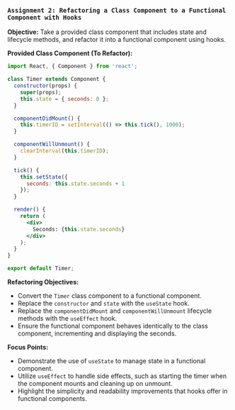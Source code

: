### `Assignment 2: Refactoring a Class Component to a Functional Component with Hooks`

**Objective:**
Take a provided class component that includes state and lifecycle methods, and refactor it into a functional component using hooks.

**Provided Class Component (To Refactor):**

```jsx
import React, { Component } from 'react';

class Timer extends Component {
  constructor(props) {
    super(props);
    this.state = { seconds: 0 };
  }

  componentDidMount() {
    this.timerID = setInterval(() => this.tick(), 1000);
  }

  componentWillUnmount() {
    clearInterval(this.timerID);
  }

  tick() {
    this.setState({
      seconds: this.state.seconds + 1
    });
  }

  render() {
    return (
      <div>
        Seconds: {this.state.seconds}
      </div>
    );
  }
}

export default Timer;

```

**Refactoring Objectives:**

- Convert the `Timer` class component to a functional component.
- Replace the `constructor` and `state` with the `useState` hook.
- Replace the `componentDidMount` and `componentWillUnmount` lifecycle methods with the `useEffect` hook.
- Ensure the functional component behaves identically to the class component, incrementing and displaying the seconds.

**Focus Points:**

- Demonstrate the use of `useState` to manage state in a functional component.
- Utilize `useEffect` to handle side effects, such as starting the timer when the component mounts and cleaning up on unmount.
- Highlight the simplicity and readability improvements that hooks offer in functional components.